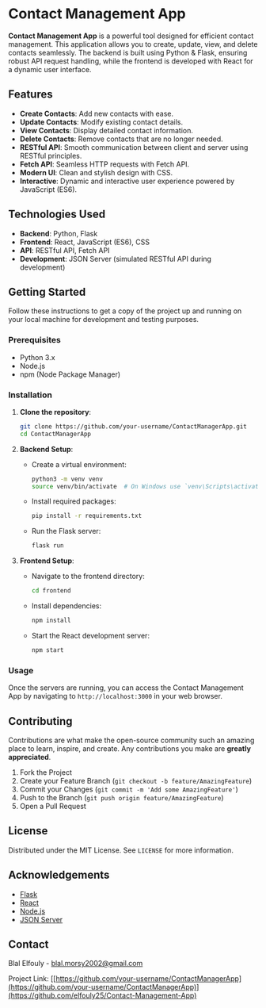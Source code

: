 # Contact Management App

**Contact Management App** is a powerful tool designed for efficient contact management. This application allows you to create, update, view, and delete contacts seamlessly. The backend is built using Python & Flask, ensuring robust API request handling, while the frontend is developed with React for a dynamic user interface.

## Features

- **Create Contacts**: Add new contacts with ease.
- **Update Contacts**: Modify existing contact details.
- **View Contacts**: Display detailed contact information.
- **Delete Contacts**: Remove contacts that are no longer needed.
- **RESTful API**: Smooth communication between client and server using RESTful principles.
- **Fetch API**: Seamless HTTP requests with Fetch API.
- **Modern UI**: Clean and stylish design with CSS.
- **Interactive**: Dynamic and interactive user experience powered by JavaScript (ES6).

## Technologies Used

- **Backend**: Python, Flask
- **Frontend**: React, JavaScript (ES6), CSS
- **API**: RESTful API, Fetch API
- **Development**: JSON Server (simulated RESTful API during development)

## Getting Started

Follow these instructions to get a copy of the project up and running on your local machine for development and testing purposes.

### Prerequisites

- Python 3.x
- Node.js
- npm (Node Package Manager)

### Installation

1. **Clone the repository**:
    ```sh
    git clone https://github.com/your-username/ContactManagerApp.git
    cd ContactManagerApp
    ```

2. **Backend Setup**:
    - Create a virtual environment:
        ```sh
        python3 -m venv venv
        source venv/bin/activate  # On Windows use `venv\Scripts\activate`
        ```
    - Install required packages:
        ```sh
        pip install -r requirements.txt
        ```
    - Run the Flask server:
        ```sh
        flask run
        ```

3. **Frontend Setup**:
    - Navigate to the frontend directory:
        ```sh
        cd frontend
        ```
    - Install dependencies:
        ```sh
        npm install
        ```
    - Start the React development server:
        ```sh
        npm start
        ```

### Usage

Once the servers are running, you can access the Contact Management App by navigating to `http://localhost:3000` in your web browser.

## Contributing

Contributions are what make the open-source community such an amazing place to learn, inspire, and create. Any contributions you make are **greatly appreciated**.

1. Fork the Project
2. Create your Feature Branch (`git checkout -b feature/AmazingFeature`)
3. Commit your Changes (`git commit -m 'Add some AmazingFeature'`)
4. Push to the Branch (`git push origin feature/AmazingFeature`)
5. Open a Pull Request

## License

Distributed under the MIT License. See `LICENSE` for more information.

## Acknowledgements

- [Flask](https://flask.palletsprojects.com/)
- [React](https://reactjs.org/)
- [Node.js](https://nodejs.org/)
- [JSON Server](https://github.com/typicode/json-server)

## Contact

Blal Elfouly - blal.morsy2002@gmail.com

Project Link: [[https://github.com/your-username/ContactManagerApp](https://github.com/your-username/ContactManagerApp)](https://github.com/elfouly25/Contact-Management-App)

